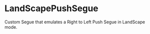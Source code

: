 LandScapePushSegue
==================

Custom Segue that emulates a Right to Left Push Segue in LandScape mode.

